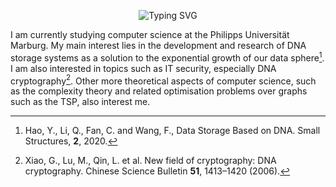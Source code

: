 <p align="center">
	<img src="https://readme-typing-svg.demolab.com?font=Monospace&pause=1000&color=fcbf83&center=true&vCenter=true&repeat=true&width=500&lines=Welcome+to+my+profile!;I+am+David!;A+computer+science+student+from+germany!" alt="Typing SVG" />
</p>

I am currently studying computer science at the Philipps Universität Marburg. My main interest lies in the development and research of DNA storage systems as a solution to the exponential growth of our data sphere[^1]. I am also interested in topics such as IT security, especially DNA cryptography[^2]. Other more theoretical aspects of computer science, such as the complexity theory and related optimisation problems over graphs such as the TSP, also interest me.

[^1]: Hao, Y., Li, Q., Fan, C. and Wang, F., Data Storage Based on DNA. Small Structures, **2**, 2020.
[^2]: Xiao, G., Lu, M., Qin, L. et al. New field of cryptography: DNA cryptography. Chinese Science Bulletin **51**, 1413–1420 (2006).
